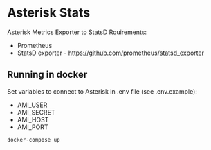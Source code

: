 # Asterisk Stats
Asterisk Metrics Exporter to StatsD
Rquirements:
* Prometheus
* StatsD exporter - https://github.com/prometheus/statsd_exporter

## Running in docker
Set variables to connect to Asterisk in .env file (see .env.example):
* AMI_USER
* AMI_SECRET
* AMI_HOST
* AMI_PORT
```
docker-compose up
```
